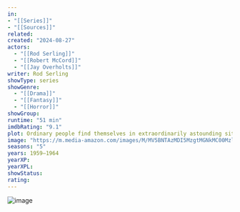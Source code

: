 ```yaml
---
in:
- "[[Series]]"
- "[[Sources]]"
related: 
created: "2024-08-27"
actors: 
  - "[[Rod Serling]]"
  - "[[Robert McCord]]"
  - "[[Jay Overholts]]"
writer: Rod Serling
showType: series
showGenre: 
  - "[[Drama]]"
  - "[[Fantasy]]"
  - "[[Horror]]"
showGroup: 
runtime: "51 min"
imdbRating: "9.1"
plot: Ordinary people find themselves in extraordinarily astounding situations, which they each try to solve in a remarkable manner.
image: "https://m.media-amazon.com/images/M/MV5BNTAzMDI5MzgtMGNkMC00MzllLWJhNjctNjA1NmViNGUxMzYxXkEyXkFqcGdeQXVyMTQxNzMzNDI@._V1_SX300.jpg"
seasons: "5"
years: 1959–1964
yearXP: 
yearXPL: 
showStatus: 
rating:
---
```

![image](https://m.media-amazon.com/images/M/MV5BNTAzMDI5MzgtMGNkMC00MzllLWJhNjctNjA1NmViNGUxMzYxXkEyXkFqcGdeQXVyMTQxNzMzNDI@._V1_SX300.jpg)



